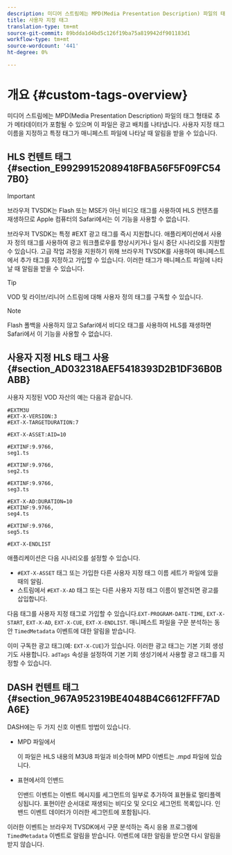 ```yaml
---
description: 미디어 스트림에는 MPD(Media Presentation Description) 파일의 태그 형태로 추가 메타데이터가 포함될 수 있으며 이 파일은 광고 배치를 나타냅니다. 사용자 지정 태그 이름을 지정하고 특정 태그가 매니페스트 파일에 나타날 때 알림을 받을 수 있습니다.
title: 사용자 지정 태그
translation-type: tm+mt
source-git-commit: 89bdda1d4bd5c126f19ba75a819942df901183d1
workflow-type: tm+mt
source-wordcount: '441'
ht-degree: 0%

---
```



# 개요 {#custom-tags-overview}

미디어 스트림에는 MPD(Media Presentation Description) 파일의 태그 형태로 추가 메타데이터가 포함될 수 있으며 이 파일은 광고 배치를 나타냅니다. 사용자 지정 태그 이름을 지정하고 특정 태그가 매니페스트 파일에 나타날 때 알림을 받을 수 있습니다.

## HLS 컨텐트 태그 {#section_E99299152089418FBA56F5F09FC547B0}

>[!IMPORTANT]
>
>브라우저 TVSDK는 Flash 또는 MSE가 아닌 비디오 태그를 사용하여 HLS 컨텐츠를 재생하므로 Apple 컴퓨터의 Safari에서는 이 기능을 사용할 수 없습니다.

브라우저 TVSDK는 특정 #EXT 광고 태그를 즉시 지원합니다. 애플리케이션에서 사용자 정의 태그를 사용하여 광고 워크플로우를 향상시키거나 일시 중단 시나리오를 지원할 수 있습니다. 고급 작업 과정을 지원하기 위해 브라우저 TVSDK를 사용하여 매니페스트에서 추가 태그를 지정하고 가입할 수 있습니다. 이러한 태그가 매니페스트 파일에 나타날 때 알림을 받을 수 있습니다.

>[!TIP]
>
>VOD 및 라이브/리니어 스트림에 대해 사용자 정의 태그를 구독할 수 있습니다.

>[!NOTE]
>
>Flash 폴백을 사용하지 않고 Safari에서 비디오 태그를 사용하여 HLS를 재생하면 Safari에서 이 기능을 사용할 수 없습니다.

## 사용자 지정 HLS 태그 사용 {#section_AD032318AEF5418393D2B1DF36B0BABB}

사용자 지정된 VOD 자산의 예는 다음과 같습니다.

```
#EXTM3U
#EXT-X-VERSION:3
#EXT-X-TARGETDURATION:7
 
#EXT-X-ASSET:AID=10
 
#EXTINF:9.9766,
seg1.ts
 
#EXTINF:9.9766,
seg2.ts
 
#EXTINF:9.9766,
seg3.ts
 
#EXT-X-AD:DURATION=10
#EXTINF:9.9766,
seg4.ts
 
#EXTINF:9.9766,
seg5.ts
 
#EXT-X-ENDLIST
```

애플리케이션은 다음 시나리오를 설정할 수 있습니다.

* `#EXT-X-ASSET` 태그 또는 가입한 다른 사용자 지정 태그 이름 세트가 파일에 있을 때의 알림.
* 스트림에서 `#EXT-X-AD` 태그 또는 다른 사용자 지정 태그 이름이 발견되면 광고를 삽입합니다.

다음 태그를 사용자 지정 태그로 가입할 수 있습니다.`EXT-PROGRAM-DATE-TIME`, `EXT-X-START`, `EXT-X-AD`, `EXT-X-CUE`, `EXT-X-ENDLIST`. 매니페스트 파일을 구문 분석하는 동안 `TimedMetadata` 이벤트에 대한 알림을 받습니다.

이미 구독한 광고 태그(예: `EXT-X-CUE`)가 있습니다. 이러한 광고 태그는 기본 기회 생성기도 사용합니다. `adTags` 속성을 설정하여 기본 기회 생성기에서 사용할 광고 태그를 지정할 수 있습니다.

## DASH 컨텐트 태그 {#section_967A952319BE4048B4C6612FFF7ADA6E}

DASH에는 두 가지 신호 이벤트 방법이 있습니다.

* MPD 파일에서

   이 파일은 HLS 내용의 M3U8 파일과 비슷하며 MPD 이벤트는 .mpd 파일에 있습니다.
* 표현에서의 인밴드

   인밴드 이벤트는 이벤트 메시지를 세그먼트의 일부로 추가하여 표현들로 멀티플렉싱됩니다. 표현이란 순서대로 재생되는 비디오 및 오디오 세그먼트 목록입니다. 인밴드 이벤트 데이터가 이러한 세그먼트에 포함됩니다.

이러한 이벤트는 브라우저 TVSDK에서 구문 분석하는 즉시 응용 프로그램에 `TimedMetadata` 이벤트로 알림을 받습니다. 이벤트에 대한 알림을 받으면 다시 알림을 받지 않습니다.
